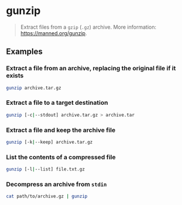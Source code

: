 # gunzip

> Extract files from a `gzip` (`.gz`) archive. More information: <https://manned.org/gunzip>.

## Examples

### Extract a file from an archive, replacing the original file if it exists

```bash
gunzip archive.tar.gz
```

### Extract a file to a target destination

```bash
gunzip [-c|--stdout] archive.tar.gz > archive.tar
```

### Extract a file and keep the archive file

```bash
gunzip [-k|--keep] archive.tar.gz
```

### List the contents of a compressed file

```bash
gunzip [-l|--list] file.txt.gz
```

### Decompress an archive from `stdin`

```bash
cat path/to/archive.gz | gunzip
```
